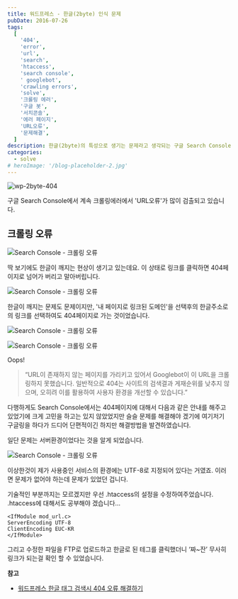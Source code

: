 ```yaml
---
title: 워드프레스 - 한글(2byte) 인식 문제
pubDate: 2016-07-26
tags:
  [
    '404',
    'error',
    'url',
    'search',
    'htaccess',
    'search console',
    ' googlebot',
    'crawling errors',
    'solve',
    '크롤링 에러',
    '구글 봇',
    '서치콘솔',
    '에러 페이지',
    'URL오류',
    '문제해결',
  ]
description: 한글(2byte)의 특성으로 생기는 문제라고 생각되는 구글 Search Console에서 크롤링오류가 있었습니다. URL오류의 문제를 인식하는 부분에서 생기는 것으로 파악되었으며, htaccess의 수정으로 일부 해결할 수 있었습니다.
categories:
  - solve
# heroImage: '/blog-placeholder-2.jpg'
---
```


![wp-2byte-404](https://c2.staticflickr.com/8/7563/27846910513_d616ae1dc0_c.jpg)

구글 Search Console에서 계속 크롤링에러에서 'URL오류'가 많이 검출되고 있습니다.

## 크롤링 오류

![Search Console - 크롤링 오류](https://c7.staticflickr.com/9/8893/28357567622_5742137f1b_c.jpg)

딱 보기에도 한글이 깨지는 현상이 생기고 있는데요.
이 상태로 링크를 클릭하면 404페이지로 넘어가 버리고 말아버립니다.

![Search Console - 크롤링 오류](https://c1.staticflickr.com/8/7693/28429955296_dfaf583bee_c.jpg)

한글이 깨지는 문제도 문제이지만, '내 페이지로 링크된 도메인'을 선택후의 한글주소로의 링크를 선택하여도 404페이지로 가는 것이었습니다.

![Search Console - 크롤링 오류](https://c3.staticflickr.com/9/8379/28357567722_6a0a5c054e_c.jpg)

![Search Console - 크롤링 오류](https://c4.staticflickr.com/9/8814/28462297555_9ff31f8526_c.jpg)

Oops!

> “URL이 존재하지 않는 페이지를 가리키고 있어서 Googlebot이 이 URL을 크롤링하지 못했습니다. 일반적으로 404는 사이트의 검색결과 게재순위를 낮추지 않으며, 오히려 이를 활용하여 사용자 환경을 개선할 수 있습니다.”

다행하게도 Search Console에서는 404페이지에 대해서 다음과 같은 안내를 해주고 있었기에 크게 고민을 하고는 있지 않았었지만 슬슬 문제를 해결해야 겠기에 여기저기 구글링을 하다가 드디어 단편적이긴 하지만 해결방법을 발견하였습니다.

일단 문제는 서버환경이었다는 것을 알게 되었습니다.

![Search Console - 크롤링 오류](https://c3.staticflickr.com/8/7622/28430206106_63d4c9cba2_c.jpg)

이상한것이 제가 사용중인 서비스의 환경에는 UTF-8로 지정되어 있다는 거였죠.
이러면 문제가 없어야 하는데 문제가 있었던 겁니다.

기술적인 부분까지는 모르겠지만 우선 .htaccess의 설정을 수정하여주었습니다.
.htaccess에 대해서도 공부해야 겠습니다…

```
<IfModule mod_url.c>
ServerEncoding UTF-8
ClientEncoding EUC-KR
</IfModule>
```

그리고 수정한 파일을 FTP로 업로드하고 한글로 된 테그를 클릭했더니 ‘짜~잔’ 무사히 링크가 되는걸 확인 할 수 있었습니다.

**참고**

- [워드프레스 한글 태그 검색시 404 오류 해결하기](http://www.dodofafa.co.kr/%EC%9B%8C%EB%93%9C%ED%94%84%EB%A0%88%EC%8A%A4-%ED%95%9C%EA%B8%80-%ED%83%9C%EA%B7%B8-%EA%B2%80%EC%83%89%EC%8B%9C-404-%EC%98%A4%EB%A5%98-%ED%95%B4%EA%B2%B0%ED%95%98%EA%B8%B0/)
